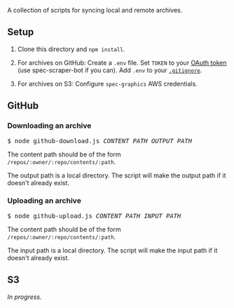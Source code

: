 A collection of scripts for syncing local and remote archives.

## Setup

1. Clone this directory and `npm install`.

2. For archives on GitHub: Create a `.env` file. Set `TOKEN` to your [OAuth token](https://help.github.com/articles/creating-an-access-token-for-command-line-use) (use spec-scraper-bot if you can). Add `.env` to your [`.gitignore`](https://guide.freecodecamp.org/git/gitignore/).

3. For archives on S3: Configure `spec-graphics` AWS credentials.

## GitHub

### Downloading an archive

<pre>
$ node github-download.js <var>CONTENT_PATH</var> <var>OUTPUT_PATH</var>
</pre>

The content path should be of the form `/repos/:owner/:repo/contents/:path`.

The output path is a local directory. The script will make the output path if it doesn't already exist.

### Uploading an archive

<pre>
$ node github-upload.js <var>CONTENT_PATH</var> <var>INPUT_PATH</var>
</pre>

The content path should be of the form `/repos/:owner/:repo/contents/:path`.

The input path is a local directory. The script will make the input path if it doesn't already exist.

## S3

_In progress._
